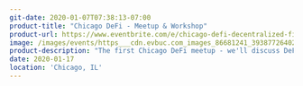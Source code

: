 ```yaml
---
git-date: 2020-01-07T07:38:13-07:00
product-title: "Chicago DeFi - Meetup & Workshop"
product-url: https://www.eventbrite.com/e/chicago-defi-decentralized-finance-meetup-workshop-tickets-88756421847
image: /images/events/https___cdn.evbuc.com_images_86681241_393877264023_1_original.jpeg
product-description: "The first Chicago DeFi meetup - we'll discuss DeFi (decentralized finance), the future of DeFi, as well as a workshop with hands-on DeFi!"  
date: 2020-01-17
location: 'Chicago, IL'
---
```

